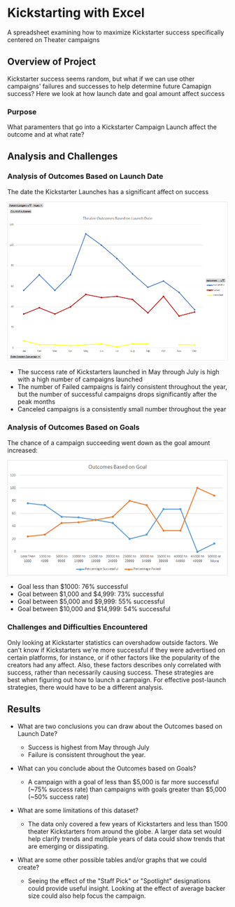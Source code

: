 # Kickstarting with Excel
A spreadsheet examining how to maximize Kickstarter success specifically centered on Theater campaigns

## Overview of Project
Kickstarter success seems random, but what if we can use other campaigns' failures and successes to help determine future Camapign success? Here we look at how launch date and goal amount affect success
 
### Purpose
What paramenters that go into a Kickstarter Campaign Launch affect the outcome and at what rate?

## Analysis and Challenges

### Analysis of Outcomes Based on Launch Date
The date the Kickstarter Launches has a significant affect on success 

![Theater Outcomes vs Launch Date](/resources/Theater_Outcomes_vs_Launch.png)

- The success rate of Kickstarters launched in May through July is high with a high number of campaigns launched
- The number of Failed campaigns is fairly consistent throughout the year, but the number of successful campaigns drops significantly after the peak months
- Canceled campaigns is a consistently small number throughout the year

### Analysis of Outcomes Based on Goals
The chance of a campaign succeeding went down as the goal amount increased:

![Outcomes vs Goal Amount](/resources/Outcomes_vs_Goals.png)

- Goal less than $1000: 76% successful
- Goal between $1,000 and $4,999: 73% successful
- Goal between $5,000 and $9,999: 55% successful
- Goal between $10,000 and $14,999: 54% successful

### Challenges and Difficulties Encountered
Only looking at Kickstarter statistics can overshadow outside factors. We can't know if Kickstarters we're more successful if they were advertised on certain platforms, for instance, or if other factors like the popularity of the creators had any affect. Also, these factors describes only correlated with success, rather than necessarily causing success.
These strategies are best when figuring out how to launch a campaign. For effective post-launch strategies, there would have to be a different analysis.

## Results

- What are two conclusions you can draw about the Outcomes based on Launch Date?
  - Success is highest from May through July
  - Failure is consistent throughout the year.

- What can you conclude about the Outcomes based on Goals?
  - A campaign with a goal of less than $5,000 is far more successful (~75% success rate) than campaigns with goals greater than $5,000 (~50% success rate)

- What are some limitations of this dataset?
  - The data only covered a few years of Kickstarters and less than 1500 theater Kickstarters from around the globe. A larger data set would help clarify trends and multiple years of data could show trends that are emerging or dissipating.
  
- What are some other possible tables and/or graphs that we could create?
  - Seeing the effect of the "Staff Pick" or "Spotlight" designations could provide useful insight. Looking at the effect of average backer size could also help focus the campaign.
